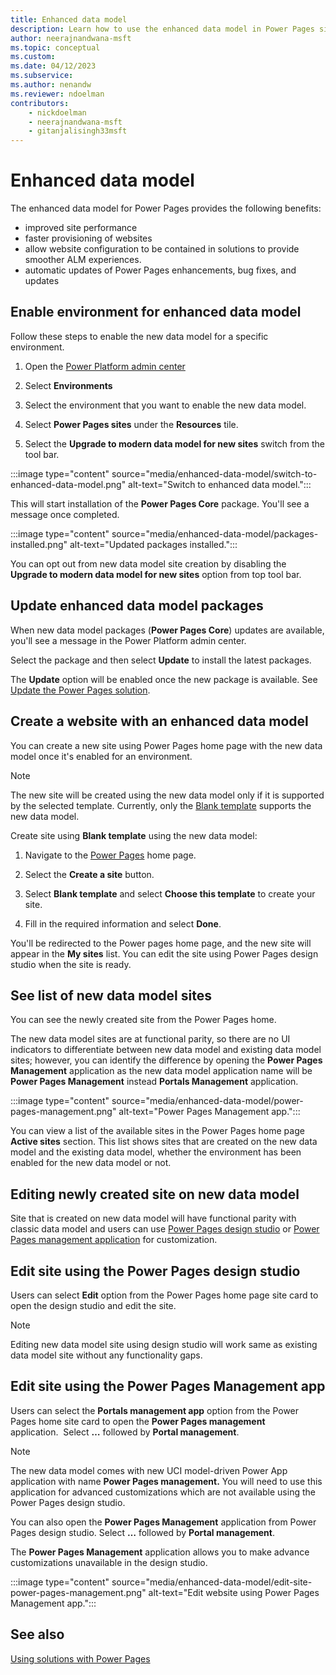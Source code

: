 ```yaml
---
title: Enhanced data model
description: Learn how to use the enhanced data model in Power Pages site.
author: neerajnandwana-msft
ms.topic: conceptual
ms.custom: 
ms.date: 04/12/2023
ms.subservice:
ms.author: nenandw 
ms.reviewer: ndoelman
contributors:
    - nickdoelman
    - neerajnandwana-msft
    - gitanjalisingh33msft
---
```


# Enhanced data model

The enhanced data model for Power Pages provides the following benefits:

- improved site performance
- faster provisioning of websites
- allow website configuration to be contained in solutions to provide smoother ALM experiences.
- automatic updates of Power Pages enhancements, bug fixes, and updates

## ​​Enable environment for enhanced data model  

Follow these steps to enable the new data model for a specific environment.  

1. Open the [Power Platform admin center](https://aka.ms/ppac)

1. Select **Environments**

1. Select the environment that you want to enable the new data model. 

1. Select **Power Pages sites** under the **Resources** tile. 

1. Select the **Upgrade to modern data model for new sites** switch from the tool bar.  

:::image type="content" source="media/enhanced-data-model/switch-to-enhanced-data-model.png" alt-text="Switch to enhanced data model.":::

This will start installation of the **Power Pages Core** package. You'll see a message once completed.

:::image type="content" source="media/enhanced-data-model/packages-installed.png" alt-text="Updated packages installed.":::

You can opt out from new data model site creation by disabling the **Upgrade to modern data model for new sites** option from top tool bar. 

## Update enhanced data model packages 

When new data model packages (**Power Pages Core**) updates are available, you'll see a message in the Power Platform admin center.

Select the package and then select **Update** to install the latest packages. 

The **Update** option will be enabled once the new package is available. See [Update the Power Pages solution](../admin/update-solution.md#view-package-details). 

## Create a website with an enhanced data model 

You can create a new site using Power Pages home page with the new data model once it's enabled for an environment.

> [!NOTE]
> The new site will be created using the new data model only if it is supported by the selected template. Currently, only the [Blank template](../templates/blank.md) supports the new data model.

Create site using **Blank template** using the new data model:

1. Navigate to the [Power Pages](https://aka.ms/mpp) home page.

1. Select the **Create a site** button.  

1. Select **Blank template** and select **Choose this template** to create your site.

1. Fill in the required information and select **Done**.  

You'll be redirected to the Power pages home page, and the new site will appear in the **My sites** list. You can edit the site using Power Pages design studio when the site is ready.

## See list of new data model sites 

You can see the newly created site from the Power Pages home.

The new data model sites are at functional parity, so there are no UI indicators to differentiate between new data model and existing data model sites; however, you can identify the difference by opening the **Power Pages Management** application as the new data model application name will be **Power Pages Management** instead **Portals Management** application. 

:::image type="content" source="media/enhanced-data-model/power-pages-management.png" alt-text="Power Pages Management app.":::

You can view a list of the available sites in the Power Pages home page **Active sites** section. This list shows sites that are created on the new data model and the existing data model, whether the environment has been enabled for the new data model or not.

## Editing newly created site on new data model  

Site that is created on new data model will have functional parity with classic data model and users can use [Power Pages design studio](use-design-studio.md) or [Power Pages management application](../configure/portal-management-app.md) for customization.  

## Edit site using the Power Pages design studio

Users can select **Edit** option from the Power Pages home page site card to open the design studio and edit the site.

> [!NOTE]
> Editing new data model site using design studio will work same as existing data model site without any functionality gaps.  

## Edit site using the Power Pages Management app

Users can select the **Portals management app** option from the Power Pages home site card to open the **Power Pages management** application.  Select **…** followed by **Portal management**.

> [!NOTE]
> The new data model comes with new UCI model-driven Power App application with name **Power Pages management.** You will need to use this application for advanced customizations which are not available using the Power Pages design studio.  

You can also open the **Power Pages Management** application from Power Pages design studio. Select **…** followed by **Portal management**. 

The **Power Pages Management** application allows you to make advance customizations unavailable in the design studio.

:::image type="content" source="media/enhanced-data-model/edit-site-power-pages-management.png" alt-text="Edit website using Power Pages Management app.":::

## See also

[Using solutions with Power Pages](../configure/power-pages-solutions.md)